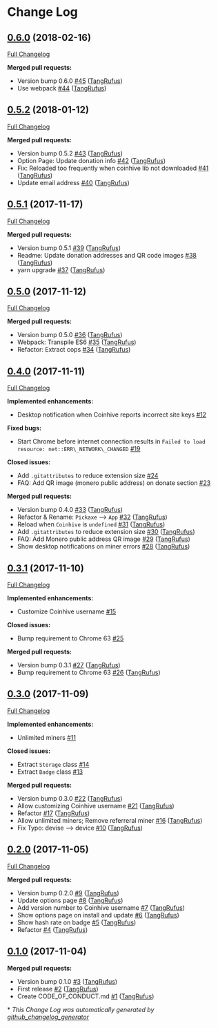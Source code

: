 # Change Log

## [0.6.0](https://github.com/TypistTech/pickaxe-coinhive-miner-chrome/tree/0.6.0) (2018-02-16)
[Full Changelog](https://github.com/TypistTech/pickaxe-coinhive-miner-chrome/compare/0.5.2...0.6.0)

**Merged pull requests:**

- Version bump 0.6.0 [\#45](https://github.com/TypistTech/pickaxe-coinhive-miner-chrome/pull/45) ([TangRufus](https://github.com/TangRufus))
- Use webpack [\#44](https://github.com/TypistTech/pickaxe-coinhive-miner-chrome/pull/44) ([TangRufus](https://github.com/TangRufus))

## [0.5.2](https://github.com/TypistTech/pickaxe-coinhive-miner-chrome/tree/0.5.2) (2018-01-12)
[Full Changelog](https://github.com/TypistTech/pickaxe-coinhive-miner-chrome/compare/0.5.1...0.5.2)

**Merged pull requests:**

- Version bump 0.5.2 [\#43](https://github.com/TypistTech/pickaxe-coinhive-miner-chrome/pull/43) ([TangRufus](https://github.com/TangRufus))
- Option Page: Update donation info [\#42](https://github.com/TypistTech/pickaxe-coinhive-miner-chrome/pull/42) ([TangRufus](https://github.com/TangRufus))
- Fix: Reloaded too frequently when coinhive lib not downloaded [\#41](https://github.com/TypistTech/pickaxe-coinhive-miner-chrome/pull/41) ([TangRufus](https://github.com/TangRufus))
- Update email address [\#40](https://github.com/TypistTech/pickaxe-coinhive-miner-chrome/pull/40) ([TangRufus](https://github.com/TangRufus))

## [0.5.1](https://github.com/TypistTech/pickaxe-coinhive-miner-chrome/tree/0.5.1) (2017-11-17)
[Full Changelog](https://github.com/TypistTech/pickaxe-coinhive-miner-chrome/compare/0.5.0...0.5.1)

**Merged pull requests:**

- Version bump 0.5.1 [\#39](https://github.com/TypistTech/pickaxe-coinhive-miner-chrome/pull/39) ([TangRufus](https://github.com/TangRufus))
- Readme: Update donation addresses and QR code images [\#38](https://github.com/TypistTech/pickaxe-coinhive-miner-chrome/pull/38) ([TangRufus](https://github.com/TangRufus))
- yarn upgrade [\#37](https://github.com/TypistTech/pickaxe-coinhive-miner-chrome/pull/37) ([TangRufus](https://github.com/TangRufus))

## [0.5.0](https://github.com/TypistTech/pickaxe-coinhive-miner-chrome/tree/0.5.0) (2017-11-12)
[Full Changelog](https://github.com/TypistTech/pickaxe-coinhive-miner-chrome/compare/0.4.0...0.5.0)

**Merged pull requests:**

- Version bump 0.5.0 [\#36](https://github.com/TypistTech/pickaxe-coinhive-miner-chrome/pull/36) ([TangRufus](https://github.com/TangRufus))
- Webpack: Transpile ES6 [\#35](https://github.com/TypistTech/pickaxe-coinhive-miner-chrome/pull/35) ([TangRufus](https://github.com/TangRufus))
- Refactor: Extract cops [\#34](https://github.com/TypistTech/pickaxe-coinhive-miner-chrome/pull/34) ([TangRufus](https://github.com/TangRufus))

## [0.4.0](https://github.com/TypistTech/pickaxe-coinhive-miner-chrome/tree/0.4.0) (2017-11-11)
[Full Changelog](https://github.com/TypistTech/pickaxe-coinhive-miner-chrome/compare/0.3.1...0.4.0)

**Implemented enhancements:**

- Desktop notification when Coinhive reports incorrect site keys [\#12](https://github.com/TypistTech/pickaxe-coinhive-miner-chrome/issues/12)

**Fixed bugs:**

- Start Chrome before internet connection results in `Failed to load resource: net::ERR\_NETWORK\_CHANGED` [\#19](https://github.com/TypistTech/pickaxe-coinhive-miner-chrome/issues/19)

**Closed issues:**

- Add `.gitattributes` to reduce extension size [\#24](https://github.com/TypistTech/pickaxe-coinhive-miner-chrome/issues/24)
- FAQ: Add QR image \(monero public address\) on donate section [\#23](https://github.com/TypistTech/pickaxe-coinhive-miner-chrome/issues/23)

**Merged pull requests:**

- Version bump 0.4.0 [\#33](https://github.com/TypistTech/pickaxe-coinhive-miner-chrome/pull/33) ([TangRufus](https://github.com/TangRufus))
- Refactor & Rename: `Pickaxe` --\> `App` [\#32](https://github.com/TypistTech/pickaxe-coinhive-miner-chrome/pull/32) ([TangRufus](https://github.com/TangRufus))
- Reload when `Coinhive` is `undefined` [\#31](https://github.com/TypistTech/pickaxe-coinhive-miner-chrome/pull/31) ([TangRufus](https://github.com/TangRufus))
- Add `.gitattributes` to reduce extension size [\#30](https://github.com/TypistTech/pickaxe-coinhive-miner-chrome/pull/30) ([TangRufus](https://github.com/TangRufus))
- FAQ: Add Monero public address QR image [\#29](https://github.com/TypistTech/pickaxe-coinhive-miner-chrome/pull/29) ([TangRufus](https://github.com/TangRufus))
- Show desktop notifications on miner errors [\#28](https://github.com/TypistTech/pickaxe-coinhive-miner-chrome/pull/28) ([TangRufus](https://github.com/TangRufus))

## [0.3.1](https://github.com/TypistTech/pickaxe-coinhive-miner-chrome/tree/0.3.1) (2017-11-10)
[Full Changelog](https://github.com/TypistTech/pickaxe-coinhive-miner-chrome/compare/0.3.0...0.3.1)

**Implemented enhancements:**

- Customize Coinhive username [\#15](https://github.com/TypistTech/pickaxe-coinhive-miner-chrome/issues/15)

**Closed issues:**

- Bump requirement to Chrome 63  [\#25](https://github.com/TypistTech/pickaxe-coinhive-miner-chrome/issues/25)

**Merged pull requests:**

- Version bump 0.3.1 [\#27](https://github.com/TypistTech/pickaxe-coinhive-miner-chrome/pull/27) ([TangRufus](https://github.com/TangRufus))
- Bump requirement to Chrome 63 [\#26](https://github.com/TypistTech/pickaxe-coinhive-miner-chrome/pull/26) ([TangRufus](https://github.com/TangRufus))

## [0.3.0](https://github.com/TypistTech/pickaxe-coinhive-miner-chrome/tree/0.3.0) (2017-11-09)
[Full Changelog](https://github.com/TypistTech/pickaxe-coinhive-miner-chrome/compare/0.2.0...0.3.0)

**Implemented enhancements:**

- Unlimited miners [\#11](https://github.com/TypistTech/pickaxe-coinhive-miner-chrome/issues/11)

**Closed issues:**

- Extract `Storage` class [\#14](https://github.com/TypistTech/pickaxe-coinhive-miner-chrome/issues/14)
- Extract `Badge` class [\#13](https://github.com/TypistTech/pickaxe-coinhive-miner-chrome/issues/13)

**Merged pull requests:**

- Version bump 0.3.0 [\#22](https://github.com/TypistTech/pickaxe-coinhive-miner-chrome/pull/22) ([TangRufus](https://github.com/TangRufus))
- Allow customizing Coinhive username [\#21](https://github.com/TypistTech/pickaxe-coinhive-miner-chrome/pull/21) ([TangRufus](https://github.com/TangRufus))
- Refactor [\#17](https://github.com/TypistTech/pickaxe-coinhive-miner-chrome/pull/17) ([TangRufus](https://github.com/TangRufus))
- Allow unlimited miners; Remove referreral miner [\#16](https://github.com/TypistTech/pickaxe-coinhive-miner-chrome/pull/16) ([TangRufus](https://github.com/TangRufus))
- Fix Typo: devise --\> device [\#10](https://github.com/TypistTech/pickaxe-coinhive-miner-chrome/pull/10) ([TangRufus](https://github.com/TangRufus))

## [0.2.0](https://github.com/TypistTech/pickaxe-coinhive-miner-chrome/tree/0.2.0) (2017-11-05)
[Full Changelog](https://github.com/TypistTech/pickaxe-coinhive-miner-chrome/compare/0.1.0...0.2.0)

**Merged pull requests:**

- Version bump 0.2.0 [\#9](https://github.com/TypistTech/pickaxe-coinhive-miner-chrome/pull/9) ([TangRufus](https://github.com/TangRufus))
- Update options page [\#8](https://github.com/TypistTech/pickaxe-coinhive-miner-chrome/pull/8) ([TangRufus](https://github.com/TangRufus))
- Add version number to Coinhive username [\#7](https://github.com/TypistTech/pickaxe-coinhive-miner-chrome/pull/7) ([TangRufus](https://github.com/TangRufus))
- Show options page on install and update [\#6](https://github.com/TypistTech/pickaxe-coinhive-miner-chrome/pull/6) ([TangRufus](https://github.com/TangRufus))
- Show hash rate on badge [\#5](https://github.com/TypistTech/pickaxe-coinhive-miner-chrome/pull/5) ([TangRufus](https://github.com/TangRufus))
- Refactor [\#4](https://github.com/TypistTech/pickaxe-coinhive-miner-chrome/pull/4) ([TangRufus](https://github.com/TangRufus))

## [0.1.0](https://github.com/TypistTech/pickaxe-coinhive-miner-chrome/tree/0.1.0) (2017-11-04)
**Merged pull requests:**

- Version bump 0.1.0 [\#3](https://github.com/TypistTech/pickaxe-coinhive-miner-chrome/pull/3) ([TangRufus](https://github.com/TangRufus))
- First release [\#2](https://github.com/TypistTech/pickaxe-coinhive-miner-chrome/pull/2) ([TangRufus](https://github.com/TangRufus))
- Create CODE\_OF\_CONDUCT.md [\#1](https://github.com/TypistTech/pickaxe-coinhive-miner-chrome/pull/1) ([TangRufus](https://github.com/TangRufus))



\* *This Change Log was automatically generated by [github_changelog_generator](https://github.com/skywinder/Github-Changelog-Generator)*